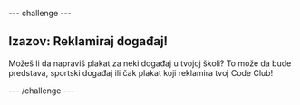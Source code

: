 \--- challenge \---

## Izazov: Reklamiraj događaj!

Možeš li da napraviš plakat za neki događaj u tvojoj školi? To može da bude predstava, sportski događaj ili čak plakat koji reklamira tvoj Code Club!

\--- /challenge \---